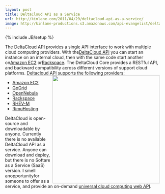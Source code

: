 ```yaml
---
layout: post
title: DeltaCloud API as a Service
url: http://kinlane.com/2011/04/29/deltacloud-api-as-a-service/
image: http://kinlane-productions.s3.amazonaws.com/api-evangelist/delta-cloud-api.png
---
```

{% include JB/setup %}
The <a title="DeltaCloud aPI" href="http://incubator.apache.org/deltacloud/">DeltaCloud API</a> provides a single API interface to work with multiple cloud computing providers.
With the<a title="DeltaCloud aPI" href="http://blog.apievangelist.com/2011/04/25/deltacloud-universal-cloud-api/">DeltaCloud API</a> you can start an instance on an internal cloud, then with the same code start another on<a href="http://aws.amazon.com/ec2/" target="_blank">Amazon EC2</a> or<a href="http://www.rackspace.com/" target="_blank">Rackspace</a>.
The DeltaCloud Core provides a RESTful API, and backward compatibility across different versions of support cloud platforms.
<a href="http://deltacloud.org/index.html" target="_blank">Deltacloud API</a> supports the following providers:<img src="http://kinlane-productions.s3.amazonaws.com/api-evangelist/delta-cloud-api.png"  width="350" align="right" />
<ul>
     <li>
          <a href="http://aws.amazon.com/ec2/" target="_blank">Amazon EC2</a>
     </li>
     <li>
          <a href="http://www.gogrid.com/" target="_blank">GoGrid</a>
     </li>
     <li>
          <a href="http://www.opennebula.org/" target="_blank">OpenNebula</a>
     </li>
     <li>
          <a href="http://www.rackspace.com/" target="_blank">Rackspace</a>
     </li>
     <li>
          <a href="http://www.redhat.com/virtualization/rhev/desktop/rhevm/" target="_blank">RHEV-M</a>
     </li>
     <li>
          <a href="http://rimuhosting.com/" target="_blank">RimuHosting</a>
     </li>
</ul>DeltaCloud is open-source and downloadable by anyone.
Currently there is no available DeltaCloud API as a service. Anyone can download and deploy, but there is no Softare as a Service (SaaS) version.
I smell anopportunityfor someone to offer as a service, and provide an on-demand <a title="universal cloud computing web API" href="http://www.kinlane.com/2010/08/deltacloud-universal-cloud-api/">universal cloud computing web API</a>.